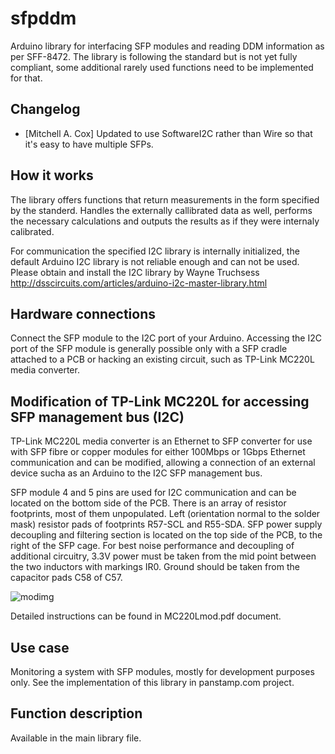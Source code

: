 sfpddm
======

Arduino library for interfacing SFP modules and reading DDM information as per SFF-8472. The library is following the standard but is not yet fully compliant, some additional rarely used functions need to be implemented for that.

Changelog
---------

* [Mitchell A. Cox] Updated to use SoftwareI2C rather than Wire so that it's easy to have multiple SFPs.


How it works
------------

The library offers functions that return measurements in the form specified by the standerd. Handles the externally callibrated data as well, performs the necessary calculations and outputs the results as if they were internaly calibrated.

For communication the specified I2C library is internally initialized, the default Arduino I2C library is not reliable enough and can not be used.
Please obtain and install the I2C library by Wayne Truchsess http://dsscircuits.com/articles/arduino-i2c-master-library.html

Hardware connections
-------------
Connect the SFP module to the I2C port of your Arduino. Accessing the I2C port of the SFP module is generally possible only with a SFP cradle attached to a PCB or hacking an existing circuit, such as TP-Link MC220L media converter.


Modification of TP-Link MC220L for accessing SFP management bus (I2C)
-------------
TP-Link MC220L media converter is an Ethernet to SFP converter for use with SFP fibre or copper modules for either 100Mbps or 1Gbps Ethernet communication and can be modified, allowing a connection of an external device sucha as an Arduino to the I2C SFP management bus. 

SFP module 4 and 5 pins are used for I2C communication and can be located on the bottom side of the PCB. There is an array of resistor footprints, most of them unpopulated. Left (orientation normal to the solder mask) resistor pads of footprints R57-SCL and R55-SDA. SFP power supply decoupling and filtering section is located on the top side of the PCB, to the right of the SFP cage. For best noise performance and decoupling of additional circuitry, 3.3V power must be taken from the mid point between the two inductors with markings IR0. Ground should be taken from the capacitor pads C58 of C57.

![modimg](./mcmod.jpg "Connecting to the I2C on MC220L")

Detailed instructions can be found in MC220Lmod.pdf document.

Use case
-------------
Monitoring a system with SFP modules, mostly for development purposes only. See the implementation of this library in panstamp.com project.

Function description
-------------
Available in the main library file.
